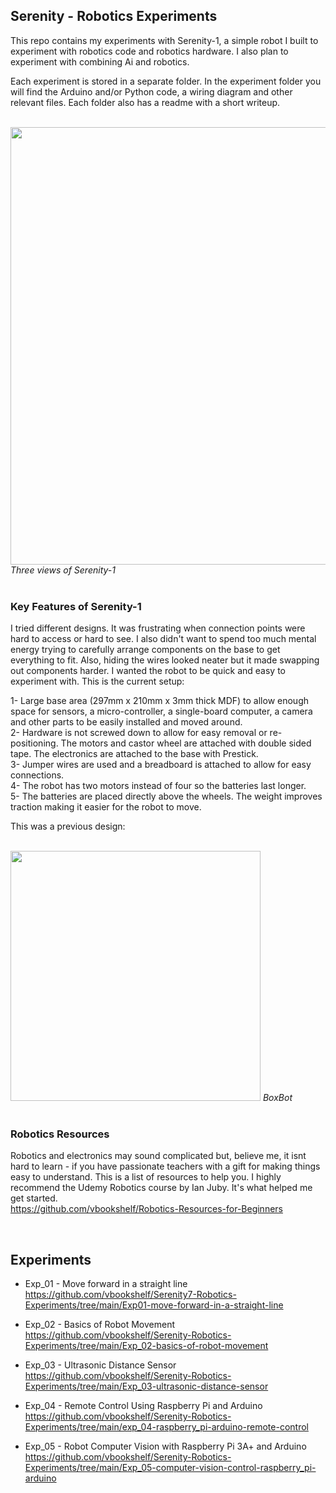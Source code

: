 ## Serenity - Robotics Experiments
This repo contains my experiments with Serenity-1, a simple robot I built to experiment with robotics code and robotics hardware. I also plan to experiment with combining Ai and robotics.

Each experiment is stored in a separate folder. In the experiment folder you will find the Arduino and/or Python code, a wiring diagram and other relevant files. Each folder also has a readme with a short writeup.

<br>
<img src="https://github.com/vbookshelf/Serenity-Robotics-Experiments/blob/main/images/robot-views.png" width="700"></img>
<i>Three views of Serenity-1</i><br>
<br>

### Key Features of Serenity-1

I tried different designs. It was frustrating when connection points were hard to access or hard to see. I also didn't want to spend too much mental energy trying to carefully arrange components on the base to get everything to fit. Also, hiding the wires looked neater but it made swapping out components harder. I wanted the robot to be quick and easy to experiment with. This is the current setup:

1- Large base area (297mm x 210mm x 3mm thick MDF) to allow enough space for sensors, a micro-controller, a single-board computer, a camera and other parts to be easily installed and moved around.<br>
2- Hardware is not screwed down to allow for easy removal or re-positioning. The motors and castor wheel are attached with double sided tape. The electronics are attached to the base with Prestick.<br>
3- Jumper wires are used and a breadboard is attached to allow for easy connections.<br>
4- The robot has two motors instead of four so the batteries last longer.<br>
5- The batteries are placed directly above the wheels. The weight improves traction making it easier for the robot to move.

This was a previous design:



<br>
<img src="https://github.com/vbookshelf/Serenity-Robotics-Experiments/blob/main/images/image2.jpg" width="400"></img>
<i>BoxBot</i><br>
<br>

### Robotics Resources

Robotics and electronics may sound complicated but, believe me, it isnt hard to learn - if you have passionate teachers with a gift for making things easy to understand. This is a list of resources to help you. I highly recommend the Udemy Robotics course by Ian Juby. It's what helped me get started.<br>
https://github.com/vbookshelf/Robotics-Resources-for-Beginners

<br>

## Experiments

- Exp_01 - Move forward in a straight line<br>
https://github.com/vbookshelf/Serenity7-Robotics-Experiments/tree/main/Exp01-move-forward-in-a-straight-line

- Exp_02 - Basics of Robot Movement<br>
https://github.com/vbookshelf/Serenity-Robotics-Experiments/tree/main/Exp_02-basics-of-robot-movement<br>

- Exp_03 - Ultrasonic Distance Sensor<br>
https://github.com/vbookshelf/Serenity-Robotics-Experiments/tree/main/Exp_03-ultrasonic-distance-sensor

- Exp_04 - Remote Control Using Raspberry Pi and Arduino<br>
https://github.com/vbookshelf/Serenity-Robotics-Experiments/tree/main/exp_04-raspberry_pi-arduino-remote-control

- Exp_05 - Robot Computer Vision with Raspberry Pi 3A+ and Arduino<br>
https://github.com/vbookshelf/Serenity-Robotics-Experiments/tree/main/Exp_05-computer-vision-control-raspberry_pi-arduino

<br>



